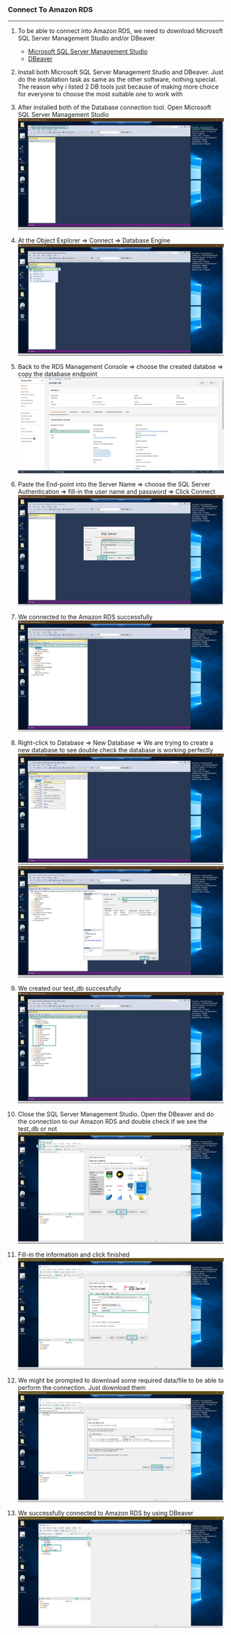 ### Connect To Amazon RDS
---
1. To be able to connect into Amazon RDS, we need to download Microsoft SQL Server Management Studio and/or DBeaver
    - [Microsoft SQL Server Management Studio](https://docs.microsoft.com/en-us/sql/ssms/download-sql-server-management-studio-ssms?view=sql-server-ver16)
    - [DBeaver](https://dbeaver.io/)  

2. Install both Microsoft SQL Server Management Studio and DBeaver. Just do the installation task as same as the other software, nothing special. The reason why i listed 2 DB tools just because of making more choice for everyone to choose the most suitable one to work with  

3. After installed both of the Database connection tool. Open Microsoft SQL Server Management Studio
![Database Connection](../../images/configure-db-connect-1.jpg)  

4. At the Object Explorer => Connect => Database Engine
![Database Connection](../../images/configure-db-connect-2.jpg)  

5. Back to the RDS Management Console => choose the created databse => copy the database endpoint
![Database Connection](../../images/configure-db-connect-3.jpg)  

6. Paste the End-point into the Server Name => choose the SQL Server Authentication => fill-in the user name and password => Click Connect
![Database Connection](../../images/configure-db-connect-4.jpg)  

7. We connected to the Amazon RDS successfully
![Database Connection](../../images/configure-db-connect-5.jpg)  

8. Right-click to Database => New Database => We are trying to create a new database to see double check the database is working perfectly
![Database Connection](../../images/configure-db-connect-6.jpg)
![Database Connection](../../images/configure-db-connect-7.jpg)  

9. We created our test_db successfully
![Database Connection](../../images/configure-db-connect-8.jpg)  

10. Close the SQL Server Management Studio. Open the DBeaver and do the connection to our Amazon RDS and double check if we see the test_db or not
![Database Connection](../../images/configure-db-connect-9.jpg)  

11. Fill-in the information and click finished
![Database Connection](../../images/configure-db-connect-10.jpg)  

12. We might be prompted to download some required data/file to be able to perform the connection. Just download them
![Database Connection](../../images/configure-db-connect-11.jpg)  

13. We successfully connected to Amazon RDS by using DBeaver
![Database Connection](../../images/configure-db-connect-12.jpg)  


